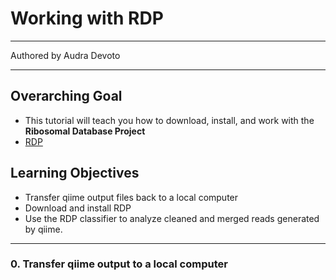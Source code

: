 
# Working with RDP
***
Authored by Audra Devoto

***

## Overarching Goal  
* This tutorial will teach you how to download, install, and work with the **Ribosomal Database Project**
* [RDP](https://rdp.cme.msu.edu/)

## Learning Objectives
*	Transfer qiime output files back to a local computer
* Download and install RDP
* Use the RDP classifier to analyze cleaned and merged reads generated by qiime. 

***

### 0.  Transfer qiime output to a local computer
